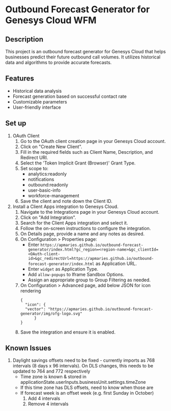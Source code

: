 # Outbound Forecast Generator for Genesys Cloud WFM

## Description

This project is an outbound forecast generator for Genesys Cloud that helps businesses predict their future outbound call volumes. It utilizes historical data and algorithms to provide accurate forecasts.

## Features

- Historical data analysis
- Forecast generation based on successful contact rate
- Customizable parameters
- User-friendly interface

## Set up

1. OAuth Client
   1. Go to the OAuth client creation page in your Genesys Cloud account.
   2. Click on "Create New Client".
   3. Fill in the required fields such as Client Name, Description, and Redirect URI.
   4. Select the 'Token Implicit Grant (Browser)' Grant Type.
   5. Set scope to:
      - analytics:readonly
      - notifications
      - outbound:readonly
      - user-basic-info
      - workforce-management
   6. Save the client and note down the Client ID.
2. Install a Client Apps integration to Genesys Cloud.
   1. Navigate to the Integrations page in your Genesys Cloud account.
   2. Click on "Add Integration".
   3. Search for the Client Apps integration and select it.
   4. Follow the on-screen instructions to configure the integration.
   5. On Details page, provide a name and any notes as desired.
   6. On Configuration > Properties page:
      - Enter `https://apmaries.github.io/outbound-forecast-generator/index.html?gc_region=<region-name>&gc_clientId=<OAuth-client-id>&gc_redirectUrl=https://apmaries.github.io/outbound-forecast-generator/index.html` as Application URL.
      - Enter `widget` as Application Type.
      - Add `allow-popups` to Iframe Sandbox Options.
      - Assign an appropriate group to Group Filtering as needed.
   7. On Configuration > Advanced page, add below JSON for icon rendering
      ```
      {
      	"icon": {
      	"vector": "https://apmaries.github.io/outbound-forecast-generator/img/ofg-logo.svg"
      		}
      }
      ```
   8. Save the integration and ensure it is enabled.

## Known Issues

1. Daylight savings offsets need to be fixed - currently imports as 768 intervals (8 days x 96 intervals). On DLS changes, this needs to be updated to 764 and 772 respectively
   - Time zone is known & stored in applicationState.userInputs.businessUnit.settings.timeZone
   - If this time zone has DLS offsets, need to know when those are
   - If forecast week is an offset week (e.g. first Sunday in October)
     1. Add 4 intervals
     1. Remove 4 intervals
